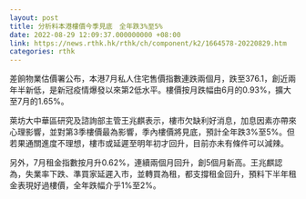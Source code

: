 ```yaml
---
layout: post
title: 分析料本港樓價今季見底　全年跌3%至5%
date: 2022-08-29 12:09:37.000000000 +08:00
link: https://news.rthk.hk/rthk/ch/component/k2/1664578-20220829.htm
categories: rthk
---
```


差餉物業估價署公布，本港7月私人住宅售價指數連跌兩個月，跌至376.1，創近兩年半新低，是新冠疫情爆發以來第2低水平。樓價按月跌幅由6月的0.93%，擴大至7月的1.65%。

萊坊大中華區研究及諮詢部主管王兆麒表示，樓市欠缺利好消息，加息因素亦帶來心理影響，並對第3季樓價最為影響，季內樓價將見底，預計全年跌3%至5%。但若果通關進度不理想，樓市或延遲至明年初才回升，目前亦未有條件可以減辣。

另外，7月租金指數按月升0.62%，連續兩個月回升，創5個月新高。王兆麒認為，失業率下跌、準買家延遲入市，並轉買為租，都支撐租金回升，預料下半年租金表現好過樓價，全年跌幅介乎1%至2%。
